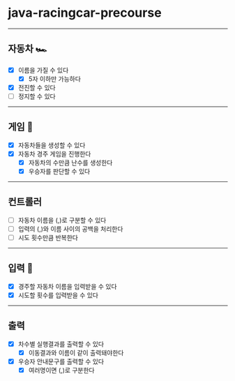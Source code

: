 # java-racingcar-precourse

---

## 자동차 🏎️

-[x] 이름을 가질 수 있다
  - [x] 5자 이하만 가능하다
- [x] 전진할 수 있다
- [ ] 정지할 수 있다

---
## 게임 🏁
- [x] 자동차들을 생성할 수 있다
- [x] 자동차 경주 게임을 진행한다
  - [x] 자동차의 수만큼 난수를 생성한다
  - [x] 우승자를 판단할 수 있다

---
## 컨트롤러
- [ ] 자동차 이름을 (,)로 구분할 수 있다
- [ ] 입력의 (,)와 이름 사이의 공백을 처리한다
- [ ] 시도 횟수만큼 반복한다

---
## 입력 💬

- [x] 경주할 자동차 이름을 입력받을 수 있다
- [x] 시도할 횟수를 입력받을 수 있다

---

## 출력

- [x] 차수별 실행결과를 출력할 수 있다
  - [x] 이동결과와 이름이 같이 출력돼야한다
- [x] 우승자 안내문구를 출력할 수 있다
  - [x] 여러명이면 (,)로 구분한다